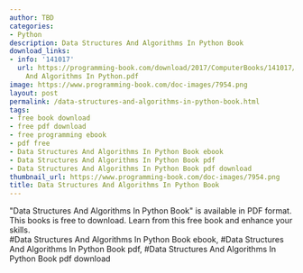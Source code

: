 ```yaml
---
author: TBD
categories:
- Python
description: Data Structures And Algorithms In Python Book
download_links:
- info: '141017'
  url: https://programming-book.com/download/2017/ComputerBooks/141017/Data Structures
    And Algorithms In Python.pdf
image: https://www.programming-book.com/doc-images/7954.png
layout: post
permalink: /data-structures-and-algorithms-in-python-book.html
tags:
- free book download
- free pdf download
- free programming ebook
- pdf free
- Data Structures And Algorithms In Python Book ebook
- Data Structures And Algorithms In Python Book pdf
- Data Structures And Algorithms In Python Book pdf download
thumbnail_url: https://www.programming-book.com/doc-images/7954.png
title: Data Structures And Algorithms In Python Book
---
```


 
<div class="item-desc text-justify">
  "Data Structures And Algorithms In Python Book" is available in PDF format. This books is free to download. Learn from this free book and enhance your skills.
  <br>
  #Data Structures And Algorithms In Python Book ebook, #Data Structures And Algorithms In Python Book pdf, #Data Structures And Algorithms In Python Book pdf download
</div>
